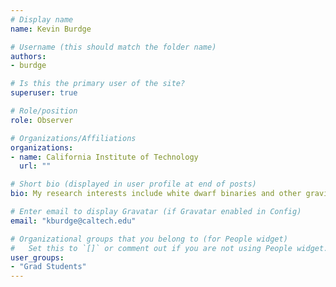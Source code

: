 ```yaml
---
# Display name
name: Kevin Burdge

# Username (this should match the folder name)
authors:
- burdge

# Is this the primary user of the site?
superuser: true

# Role/position
role: Observer

# Organizations/Affiliations
organizations:
- name: California Institute of Technology
  url: ""

# Short bio (displayed in user profile at end of posts)
bio: My research interests include white dwarf binaries and other gravitational-wave sources identified by the Zwicky Transient Facility.

# Enter email to display Gravatar (if Gravatar enabled in Config)
email: "kburdge@caltech.edu"

# Organizational groups that you belong to (for People widget)
#   Set this to `[]` or comment out if you are not using People widget.
user_groups:
- "Grad Students"
---
```


